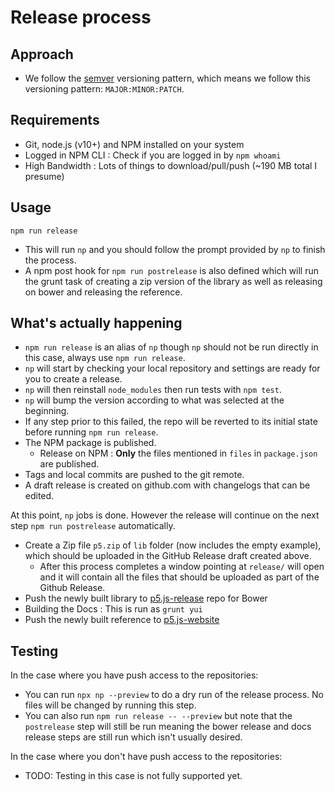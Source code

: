 # Release process

## Approach
* We follow the [semver](https://semver.org/) versioning pattern, which means we follow this versioning pattern: `MAJOR:MINOR:PATCH`.


## Requirements
* Git, node.js (v10+) and NPM installed on your system
* Logged in NPM CLI : Check if you are logged in by `npm whoami`
* High Bandwidth : Lots of things to download/pull/push (\~190 MB total I presume)

## Usage
```
npm run release
```

* This will run `np` and you should follow the prompt provided by `np` to finish the process.
* A npm post hook for `npm run postrelease` is also defined which will run the grunt task of creating a zip version of the library as well as releasing on bower and releasing the reference.

## What's actually happening
* `npm run release` is an alias of `np` though `np` should not be run directly in this case, always use `npm run release`.
* `np` will start by checking your local repository and settings are ready for you to create a release.
* `np` will then reinstall `node_modules` then run tests with `npm test`.
* `np` will bump the version according to what was selected at the beginning.
* If any step prior to this failed, the repo will be reverted to its initial state before running `npm run release`.
* The NPM package is published.
	* Release on NPM : __Only__ the files mentioned in `files` in `package.json` are published.
* Tags and local commits are pushed to the git remote.
* A draft release is created on github.com with changelogs that can be edited.

At this point, `np` jobs is done. However the release will continue on the next step `npm run postrelease` automatically.
* Create a Zip file `p5.zip` of `lib` folder (now includes the empty example), which should be uploaded in the GitHub Release draft created above.
	* After this process completes a window pointing at `release/` will open and it will contain all the files that should be uploaded as part of the Github Release.
* Push the newly built library to [p5.js-release](https://github.com/lmccart/p5.js-release) repo for Bower
* Building the Docs : This is run as `grunt yui`
* Push the newly built reference to [p5.js-website](https://github.com/processing/p5.js-website)

## Testing
In the case where you have push access to the repositories:
* You can run `npx np --preview` to do a dry run of the release process. No files will be changed by running this step.
* You can also run `npm run release -- --preview` but note that the `postrelease` step will still be run meaning the bower release and docs release steps are still run which isn't usually desired.

In the case where you don't have push access to the repositories:
* TODO: Testing in this case is not fully supported yet.